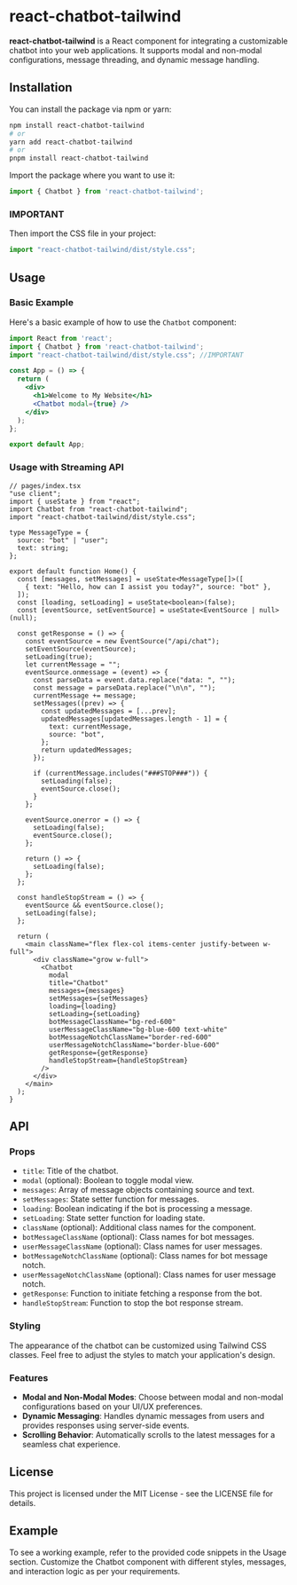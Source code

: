 # react-chatbot-tailwind

**react-chatbot-tailwind** is a React component for integrating a customizable chatbot into your web applications. It supports modal and non-modal configurations, message threading, and dynamic message handling.

## Installation

You can install the package via npm or yarn:

```bash
npm install react-chatbot-tailwind
# or
yarn add react-chatbot-tailwind
# or
pnpm install react-chatbot-tailwind
```


Import the package where you want to use it:
```jsx
import { Chatbot } from 'react-chatbot-tailwind';
```

### IMPORTANT
Then import the CSS file in your project:
```jsx
import "react-chatbot-tailwind/dist/style.css";
```

## Usage

### Basic Example

Here's a basic example of how to use the `Chatbot` component:

```jsx
import React from 'react';
import { Chatbot } from 'react-chatbot-tailwind';
import "react-chatbot-tailwind/dist/style.css"; //IMPORTANT

const App = () => {
  return (
    <div>
      <h1>Welcome to My Website</h1>
      <Chatbot modal={true} />
    </div>
  );
};

export default App;
```


### Usage with Streaming API

```tsx
// pages/index.tsx
"use client";
import { useState } from "react";
import Chatbot from "react-chatbot-tailwind";
import "react-chatbot-tailwind/dist/style.css";

type MessageType = {
  source: "bot" | "user";
  text: string;
};

export default function Home() {
  const [messages, setMessages] = useState<MessageType[]>([
    { text: "Hello, how can I assist you today?", source: "bot" },
  ]);
  const [loading, setLoading] = useState<boolean>(false);
  const [eventSource, setEventSource] = useState<EventSource | null>(null);

  const getResponse = () => {
    const eventSource = new EventSource("/api/chat");
    setEventSource(eventSource);
    setLoading(true);
    let currentMessage = "";
    eventSource.onmessage = (event) => {
      const parseData = event.data.replace("data: ", "");
      const message = parseData.replace("\n\n", "");
      currentMessage += message;
      setMessages((prev) => {
        const updatedMessages = [...prev];
        updatedMessages[updatedMessages.length - 1] = {
          text: currentMessage,
          source: "bot",
        };
        return updatedMessages;
      });

      if (currentMessage.includes("###STOP###")) {
        setLoading(false);
        eventSource.close();
      }
    };

    eventSource.onerror = () => {
      setLoading(false);
      eventSource.close();
    };

    return () => {
      setLoading(false);
    };
  };

  const handleStopStream = () => {
    eventSource && eventSource.close();
    setLoading(false);
  };

  return (
    <main className="flex flex-col items-center justify-between w-full">
      <div className="grow w-full">
        <Chatbot
          modal
          title="Chatbot"
          messages={messages}
          setMessages={setMessages}
          loading={loading}
          setLoading={setLoading}
          botMessageClassName="bg-red-600"
          userMessageClassName="bg-blue-600 text-white"
          botMessageNotchClassName="border-red-600"
          userMessageNotchClassName="border-blue-600"
          getResponse={getResponse}
          handleStopStream={handleStopStream}
        />
      </div>
    </main>
  );
}

```

## API

### Props

- `title`: Title of the chatbot.
- `modal` (optional): Boolean to toggle modal view.
- `messages`: Array of message objects containing source and text.
- `setMessages`: State setter function for messages.
- `loading`: Boolean indicating if the bot is processing a message.
- `setLoading`: State setter function for loading state.
- `className` (optional): Additional class names for the component.
- `botMessageClassName` (optional): Class names for bot messages.
- `userMessageClassName` (optional): Class names for user messages.
- `botMessageNotchClassName` (optional): Class names for bot message notch.
- `userMessageNotchClassName` (optional): Class names for user message notch.
- `getResponse`: Function to initiate fetching a response from the bot.
- `handleStopStream`: Function to stop the bot response stream.


### Styling

The appearance of the chatbot can be customized using Tailwind CSS classes. Feel free to adjust the styles to match your application's design.

### Features

- **Modal and Non-Modal Modes**: Choose between modal and non-modal configurations based on your UI/UX preferences.
- **Dynamic Messaging**: Handles dynamic messages from users and provides responses using server-side events.
- **Scrolling Behavior**: Automatically scrolls to the latest messages for a seamless chat experience.

## License

This project is licensed under the MIT License - see the LICENSE file for details.

## Example

To see a working example, refer to the provided code snippets in the Usage section. Customize the Chatbot component with different styles, messages, and interaction logic as per your requirements.

